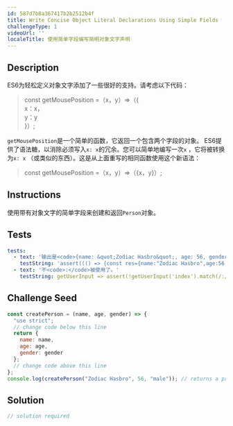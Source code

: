 ```yaml
---
id: 587d7b8a367417b2b2512b4f
title: Write Concise Object Literal Declarations Using Simple Fields
challengeType: 1
videoUrl: ''
localeTitle: 使用简单字段编写简明对象文字声明
---
```


## Description
<section id="description"> ES6为轻松定义对象文字添加了一些很好的支持。请考虑以下代码： <blockquote> const getMousePosition =（x，y）=&gt;（{ <br> x：x， <br> y：y <br> }）; </blockquote> <code>getMousePosition</code>是一个简单的函数，它返回一个包含两个字段的对象。 ES6提供了语法糖，以消除必须写入<code>x: x</code>的冗余。您可以简单地编写一次<code>x</code> ，它将被转换为<code>x: x</code> （或类似的东西）。这是从上面重写的相同函数使用这个新语法： <blockquote> const getMousePosition =（x，y）=&gt;（{x，y}）; </blockquote></section>

## Instructions
<section id="instructions">使用带有对象文字的简单字段来创建和返回<code>Person</code>对象。 </section>

## Tests
<section id='tests'>

```yml
tests:
  - text: '输出是<code>{name: &quot;Zodiac Hasbro&quot;, age: 56, gender: &quot;male&quot;}</code> 。'
    testString: 'assert((() => {const res={name:"Zodiac Hasbro",age:56,gender:"male"}; const person=createPerson("Zodiac Hasbro", 56, "male"); return Object.keys(person).every(k => person[k] === res[k]);})(), ''The output is <code>{name: "Zodiac Hasbro", age: 56, gender: "male"}</code>.'');'
  - text: '不<code>:</code>被使用了。'
    testString: getUserInput => assert(!getUserInput('index').match(/:/g), 'No <code>key:value</code> were used.');

```

</section>

## Challenge Seed
<section id='challengeSeed'>

<div id='js-seed'>

```js
const createPerson = (name, age, gender) => {
  "use strict";
  // change code below this line
  return {
    name: name,
    age: age,
    gender: gender
  };
  // change code above this line
};
console.log(createPerson("Zodiac Hasbro", 56, "male")); // returns a proper object

```

</div>



</section>

## Solution
<section id='solution'>

```js
// solution required
```
</section>
